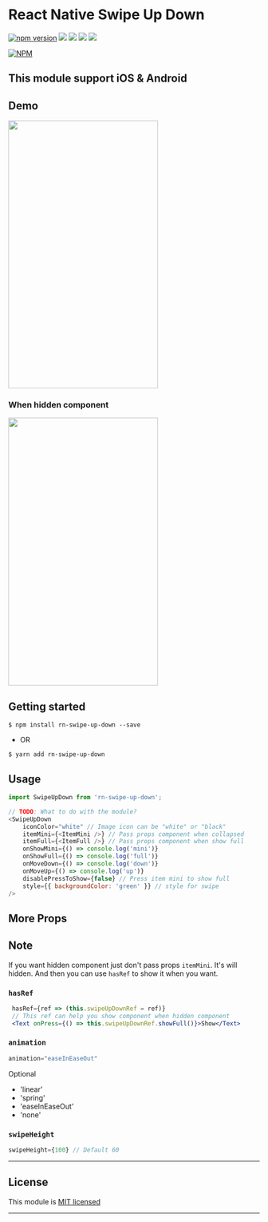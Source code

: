
# React Native Swipe Up Down 
[![npm version](https://badge.fury.io/js/react-native-swipe-up-down.svg)](https://badge.fury.io/js/react-native-swipe-up-down) ![](https://img.shields.io/github/issues/agiletechvn/react-native-swipe-up-down.svg) ![](https://img.shields.io/github/forks/agiletechvn/react-native-swipe-up-down.svg) ![](https://img.shields.io/github/stars/agiletechvn/react-native-swipe-up-down.svg) ![](https://img.shields.io/github/license/agiletechvn/react-native-swipe-up-down.svg)

[![NPM](https://nodei.co/npm/react-native-swipe-up-down.png?downloads=true&stars=true)](https://nodei.co/npm/react-native-swipe-up-down/)
## This module support iOS & Android
## Demo
<img src="https://raw.githubusercontent.com/agiletechvn/react-native-swipe-up-down/master/demo.gif" data-canonical-src="./demo.gif" width="300" height="536" />

### When hidden component
<img src="https://raw.githubusercontent.com/agiletechvn/react-native-swipe-up-down/master/demo_hidden_component.gif" data-canonical-src="./demo.gif" width="300" height="536" />

## Getting started

`$ npm install rn-swipe-up-down --save`

- OR

`$ yarn add rn-swipe-up-down`

## Usage
```javascript
import SwipeUpDown from 'rn-swipe-up-down';

// TODO: What to do with the module?
<SwipeUpDown		
	iconColor="white" // Image icon can be "white" or "black"
	itemMini={<ItemMini />} // Pass props component when collapsed
	itemFull={<ItemFull />} // Pass props component when show full
	onShowMini={() => console.log('mini')}
	onShowFull={() => console.log('full')}
	onMoveDown={() => console.log('down')}
	onMoveUp={() => console.log('up')}
	disablePressToShow={false} // Press item mini to show full
	style={{ backgroundColor: 'green' }} // style for swipe
/>
```

## More Props

## Note 

If you want hidden component just don't pass props `itemMini`. It's will hidden. And then you can use `hasRef` to show it when you want.

### `hasRef` 
```jsx
 hasRef={ref => (this.swipeUpDownRef = ref)} 
 // This ref can help you show component when hidden component
 <Text onPress={() => this.swipeUpDownRef.showFull()}>Show</Text>
```

### `animation`

```jsx
animation="easeInEaseOut" 
```
Optional 

* 'linear' 
* 'spring' 
* 'easeInEaseOut' 
* 'none'

### `swipeHeight` 
```jsx
swipeHeight={100} // Default 60
```
---

## License

This module is [MIT licensed](./LICENSE)

---
  
